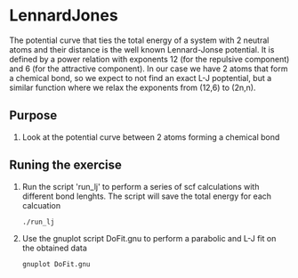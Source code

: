 # LennardJones
The potential curve that ties the total energy of a system with 2 neutral atoms and their distance is the well known Lennard-Jonse potential.
It is defined by a power relation with exponents 12 (for the repulsive component) and 6 (for the attractive component).
In our case we have 2 atoms that form a chemical bond, so we expect to not find an exact L-J poptential, but a similar function where we relax the exponents from (12,6) to (2n,n).

## Purpose
  1. Look at the potential curve between 2 atoms forming a chemical bond

## Runing the exercise
  1. Run the script 'run_lj' to perform a series of scf calculations with different bond lenghts. The script will save the total energy for each calcuation
      ```
      ./run_lj
      ```
  2. Use the gnuplot script DoFit.gnu to perform a parabolic and L-J fit on the obtained data
      ```
      gnuplot DoFit.gnu
      ```
